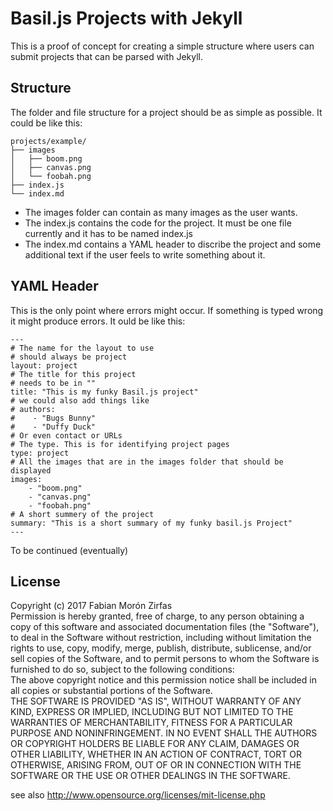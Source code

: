 Basil.js Projects with Jekyll
=============================

This is a proof of concept for creating a simple structure where users can submit projects that can be parsed with Jekyll.  

## Structure

The folder and file structure for a project should be as simple as possible. It could be like this:  

    projects/example/
    ├── images
    │   ├── boom.png
    │   ├── canvas.png
    │   └── foobah.png
    ├── index.js
    └── index.md

- The images folder can contain as many images as the user wants.
- The index.js contains the code for the project. It must be one file currently and it has to be named index.js
- The index.md contains a YAML header to discribe the project and some additional text if the user feels to write something about it.  

## YAML Header

This is the only point where errors might occur. If something is typed wrong it might produce errors. It ould be like this:  

    ---
    # The name for the layout to use
    # should always be project
    layout: project
    # The title for this project
    # needs to be in ""
    title: "This is my funky Basil.js project"
    # we could also add things like
    # authors: 
    #    - "Bugs Bunny"
    #    - "Duffy Duck"
    # Or even contact or URLs
    # The type. This is for identifying project pages
    type: project
    # All the images that are in the images folder that should be displayed
    images:
        - "boom.png"
        - "canvas.png"
        - "foobah.png"
    # A short summery of the project
    summary: "This is a short summary of my funky basil.js Project"
    ---

To be continued (eventually)

## License

Copyright (c)  2017 Fabian Morón Zirfas  
Permission is hereby granted, free of charge, to any person obtaining a copy of this software and associated documentation files (the "Software"), to deal in the Software  without restriction, including without limitation the rights to use, copy, modify, merge, publish, distribute, sublicense, and/or sell copies of the Software, and to  permit persons to whom the Software is furnished to do so, subject to the following conditions:  
The above copyright notice and this permission notice shall be included in all copies or substantial portions of the Software.  
THE SOFTWARE IS PROVIDED "AS IS", WITHOUT WARRANTY OF ANY KIND, EXPRESS OR IMPLIED, INCLUDING BUT NOT LIMITED TO THE WARRANTIES OF MERCHANTABILITY, FITNESS FOR A  PARTICULAR PURPOSE AND NONINFRINGEMENT. IN NO EVENT SHALL THE AUTHORS OR COPYRIGHT HOLDERS BE LIABLE FOR ANY CLAIM, DAMAGES OR OTHER LIABILITY, WHETHER IN AN ACTION OF  CONTRACT, TORT OR OTHERWISE, ARISING FROM, OUT OF OR IN CONNECTION WITH THE SOFTWARE OR THE USE OR OTHER DEALINGS IN THE SOFTWARE.  

see also http://www.opensource.org/licenses/mit-license.php

